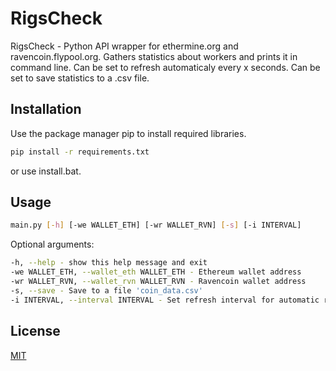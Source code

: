 # RigsCheck

RigsCheck - Python API wrapper for ethermine.org and ravencoin.flypool.org. Gathers statistics about workers and prints it in command line. Can be set to refresh automaticaly every x seconds. Can be set to save statistics to a .csv file.


## Installation

Use the package manager pip to install required libraries.

```bash
pip install -r requirements.txt
```

or use install.bat.

## Usage

```bash
main.py [-h] [-we WALLET_ETH] [-wr WALLET_RVN] [-s] [-i INTERVAL]
```
 
Optional arguments:

```bash
-h, --help - show this help message and exit
-we WALLET_ETH, --wallet_eth WALLET_ETH - Ethereum wallet address
-wr WALLET_RVN, --wallet_rvn WALLET_RVN - Ravencoin wallet address
-s, --save - Save to a file 'coin_data.csv'
-i INTERVAL, --interval INTERVAL - Set refresh interval for automatic refresh
```

## License

[MIT](https://choosealicense.com/licenses/mit/)

